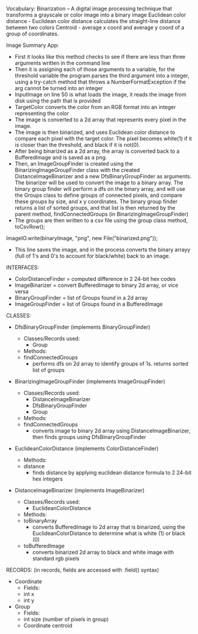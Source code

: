 Vocabulary:
Binarization – A digital image processing technique that transforms a grayscale or color image into a binary image
Euclidean color distance - Euclidean color distance calculates the straight-line distance between two colors
Centroid - average x coord and average y coord of a group of coordinates.

Image Summary App:
- First it looks like this method checks to see if there are less than three arguments written in the command line
- Then it is assigning each of those arguments to a variable, for the threshold variable the program parses the third argument into a integer, using a try-catch method that throws a NumberFormatException if the arg cannot be turned into an integer
- InputImage on line 50 is what loads the image, it reads the image from disk using the path that is provided
- TargetColor converts the color from an RGB format into an integer representing the color
- The image is converted to a 2d array that represents every pixel in the image.
- The image is then binarized, and uses Euclidean color distance to compare each pixel with the target color. The pixel becomes white(1) if it is closer than the threshold, and black if it is not(0).
- After being binarized as a 2d array, the array is converted back to a BufferedImage and is saved as a png.
- Then, an ImageGroupFinder is created using the BinarizingImageGroupFinder class with the created DistanceImageBinarizer and a new DfsBinaryGroupFinder as arguments. The binarizer will be used to convert the image to a binary array. The binary group finder will perform a dfs on the binary array, and will use the Groups class to define groups of connected pixels, and compare these groups by size, and x y coordinates. The binary group finder returns a list of sorted groups, and that list is then returned by the parent method, findConnectedGroups (in BinarizingImageGroupFinder)
- The groups are then written to a csv file using the group class method, toCsvRow();


ImageIO.write(binaryImage, "png", new File("binarized.png"));
 - This line saves the image, and in the process converts the binary arrayy (full of 1's and 0's to account for black/white) back to an image.

INTERFACES:
- ColorDistanceFinder = computed difference in 2 24-bit hex codes
- ImageBinarizer = convert BufferedImage to binary 2d array, or vice versa
- BinaryGroupFinder = list of Groups found in a 2d array
- ImageGroupFinder = list of Groups found in a BufferedImage

CLASSES:
- DfsBinaryGroupFinder (implements BinaryGroupFinder)
    - Classes/Records used:
        - Group
    - Methods:
    - findConnectedGroups
        - performs dfs on 2d array to identify groups of 1s. returns sorted list of groups
        
- BinarizingImageGroupFinder (implements ImageGroupFinder)
    - Classes/Records used: 
        - DistanceImageBinarizer
        - DfsBinaryGroupFinder
        - Group
    - Methods:
    - findConnectedGroups
        - converts image to binary 2d array using DistanceImageBinarizer, then finds groups using DfsBinaryGroupFinder

- EuclideanColorDistance (implements ColorDistanceFinder)
    - Methods:
    - distance
        - finds distance by applying euclidean distance formula to 2 24-bit hex integers

- DistanceImageBinarizer (implements ImageBinarizer)
    - Classes/Records used:
        - EuclideanColorDistance
    - Methods:
    - toBinaryArray
        - converts BufferedImage to 2d array that is binarized, using the EuclideanColorDistance to determine what is white (1) or black (0)
    - toBufferedImage
        - converts binarized 2d array to black and white image with standard rgb pixels



RECORDS: (in records, fields are accessed with .field() syntax)
- Coordinate
    - Fields:
    - int x
    - int y
- Group
    - Fields:
    - int size (number of pixels in group)
    - Coordinate centroid 
